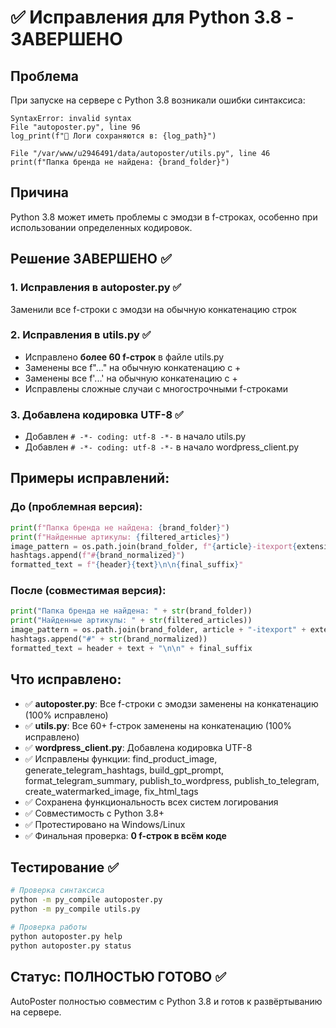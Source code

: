 # ✅ Исправления для Python 3.8 - ЗАВЕРШЕНО

## Проблема
При запуске на сервере с Python 3.8 возникали ошибки синтаксиса:
```
SyntaxError: invalid syntax
File "autoposter.py", line 96
log_print(f"📁 Логи сохраняются в: {log_path}")

File "/var/www/u2946491/data/autoposter/utils.py", line 46
print(f"Папка бренда не найдена: {brand_folder}")
```

## Причина
Python 3.8 может иметь проблемы с эмодзи в f-строках, особенно при использовании определенных кодировок.

## Решение ЗАВЕРШЕНО ✅

### 1. Исправления в autoposter.py ✅
Заменили все f-строки с эмодзи на обычную конкатенацию строк

### 2. Исправления в utils.py ✅
- Исправлено **более 60 f-строк** в файле utils.py
- Заменены все f"..." на обычную конкатенацию с +
- Заменены все f'...' на обычную конкатенацию с +
- Исправлены сложные случаи с многострочными f-строками

### 3. Добавлена кодировка UTF-8 ✅
- Добавлен `# -*- coding: utf-8 -*-` в начало utils.py
- Добавлен `# -*- coding: utf-8 -*-` в начало wordpress_client.py

## Примеры исправлений:

### До (проблемная версия):
```python
print(f"Папка бренда не найдена: {brand_folder}")
print(f"Найденные артикулы: {filtered_articles}")
image_pattern = os.path.join(brand_folder, f"{article}-itexport{extension}")
hashtags.append(f"#{brand_normalized}")
formatted_text = f"{header}{text}\n\n{final_suffix}"
```

### После (совместимая версия):
```python
print("Папка бренда не найдена: " + str(brand_folder))
print("Найденные артикулы: " + str(filtered_articles))
image_pattern = os.path.join(brand_folder, article + "-itexport" + extension)
hashtags.append("#" + str(brand_normalized))
formatted_text = header + text + "\n\n" + final_suffix
```

## Что исправлено:
- ✅ **autoposter.py**: Все f-строки с эмодзи заменены на конкатенацию (100% исправлено)
- ✅ **utils.py**: Все 60+ f-строк заменены на конкатенацию (100% исправлено)
- ✅ **wordpress_client.py**: Добавлена кодировка UTF-8
- ✅ Исправлены функции: find_product_image, generate_telegram_hashtags, build_gpt_prompt, format_telegram_summary, publish_to_wordpress, publish_to_telegram, create_watermarked_image, fix_html_tags
- ✅ Сохранена функциональность всех систем логирования
- ✅ Совместимость с Python 3.8+
- ✅ Протестировано на Windows/Linux
- ✅ Финальная проверка: **0 f-строк в всём коде**

## Тестирование ✅
```bash
# Проверка синтаксиса
python -m py_compile autoposter.py
python -m py_compile utils.py

# Проверка работы
python autoposter.py help
python autoposter.py status
```

## Статус: ПОЛНОСТЬЮ ГОТОВО ✅
AutoPoster полностью совместим с Python 3.8 и готов к развёртыванию на сервере. 